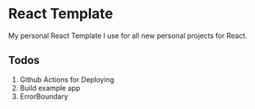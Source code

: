 # React Template

My personal React Template I use for all new personal projects for React.

## Todos

1. Github Actions for Deploying
2. Build example app
3. ErrorBoundary
